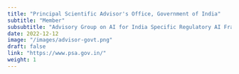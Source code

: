 ```yaml
---
title: "Principal Scientific Advisor's Office, Government of India"
subtitle: "Member"
subsubtitle: "Advisory Group on AI for India Specific Regulatory AI Framework"
date: 2022-12-12
image: "/images/advisor-govt.png"
draft: false
link: "https://www.psa.gov.in/"
weight: 1
---
```




